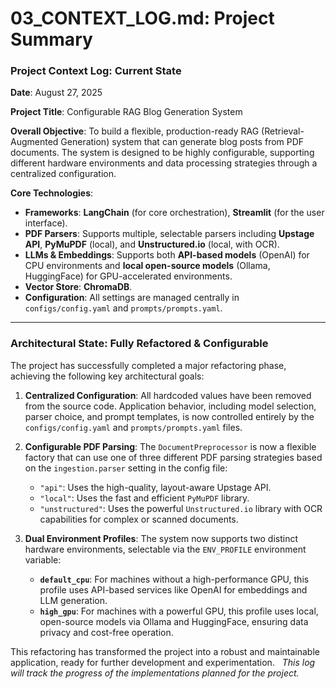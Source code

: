 # 03_CONTEXT_LOG.md: Project Summary

### **Project Context Log: Current State**

**Date**: August 27, 2025

**Project Title**: Configurable RAG Blog Generation System

**Overall Objective**: To build a flexible, production-ready RAG (Retrieval-Augmented Generation) system that can generate blog posts from PDF documents. The system is designed to be highly configurable, supporting different hardware environments and data processing strategies through a centralized configuration.

**Core Technologies**:
* **Frameworks**: **LangChain** (for core orchestration), **Streamlit** (for the user interface).
* **PDF Parsers**: Supports multiple, selectable parsers including **Upstage API**, **PyMuPDF** (local), and **Unstructured.io** (local, with OCR).
* **LLMs & Embeddings**: Supports both **API-based models** (OpenAI) for CPU environments and **local open-source models** (Ollama, HuggingFace) for GPU-accelerated environments.
* **Vector Store**: **ChromaDB**.
* **Configuration**: All settings are managed centrally in `configs/config.yaml` and `prompts/prompts.yaml`.

---
### **Architectural State: Fully Refactored & Configurable**

The project has successfully completed a major refactoring phase, achieving the following key architectural goals:

1.  **Centralized Configuration**: All hardcoded values have been removed from the source code. Application behavior, including model selection, parser choice, and prompt templates, is now controlled entirely by the `configs/config.yaml` and `prompts/prompts.yaml` files.

2.  **Configurable PDF Parsing**: The `DocumentPreprocessor` is now a flexible factory that can use one of three different PDF parsing strategies based on the `ingestion.parser` setting in the config file:
    * `"api"`: Uses the high-quality, layout-aware Upstage API.
    * `"local"`: Uses the fast and efficient `PyMuPDF` library.
    * `"unstructured"`: Uses the powerful `Unstructured.io` library with OCR capabilities for complex or scanned documents.

3.  **Dual Environment Profiles**: The system now supports two distinct hardware environments, selectable via the `ENV_PROFILE` environment variable:
    * **`default_cpu`**: For machines without a high-performance GPU, this profile uses API-based services like OpenAI for embeddings and LLM generation.
    * **`high_gpu`**: For machines with a powerful GPU, this profile uses local, open-source models via Ollama and HuggingFace, ensuring data privacy and cost-free operation.

This refactoring has transformed the project into a robust and maintainable application, ready for further development and experimentation.
  _This log will track the progress of the implementations planned for the project._